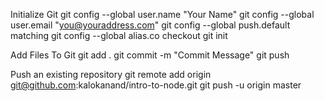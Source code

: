 Initialize Git
git config --global user.name "Your Name"
git config --global user.email "you@youraddress.com"
git config --global push.default matching
git config --global alias.co checkout
git init
				
Add Files To Git
git add .
git commit -m "Commit Message"
git push

Push an existing repository 
git remote add origin git@github.com:kalokanand/intro-to-node.git
git push -u origin master
